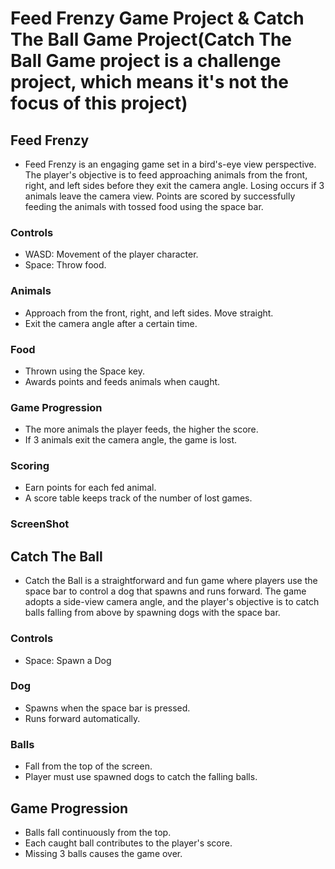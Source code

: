 # Feed Frenzy Game Project & Catch The Ball Game Project(Catch The Ball Game project is a challenge project, which means it's not the focus of this project)

## Feed Frenzy

- Feed Frenzy is an engaging game set in a bird's-eye view perspective. The player's objective is to feed approaching animals from the front, right, and left sides before they exit the camera angle. Losing occurs if 3 animals leave the camera view. Points are scored by successfully feeding the animals with tossed food using the space bar.

### Controls
- WASD: Movement of the player character.
- Space: Throw food.

### Animals
- Approach from the front, right, and left sides. Move straight.
- Exit the camera angle after a certain time.

### Food
- Thrown using the Space key.
- Awards points and feeds animals when caught.

### Game Progression
- The more animals the player feeds, the higher the score.
- If 3 animals exit the camera angle, the game is lost.

### Scoring
- Earn points for each fed animal.
- A score table keeps track of the number of lost games.

### ScreenShot

## Catch The Ball

- Catch the Ball is a straightforward and fun game where players use the space bar to control a dog that spawns and runs forward. The game adopts a side-view camera angle, and the player's objective is to catch balls falling from above by spawning dogs with the space bar.

### Controls
- Space: Spawn a Dog

### Dog
- Spawns when the space bar is pressed.
- Runs forward automatically.

### Balls
- Fall from the top of the screen.
- Player must use spawned dogs to catch the falling balls.

## Game Progression
- Balls fall continuously from the top.
- Each caught ball contributes to the player's score.
- Missing 3 balls causes the game over.

